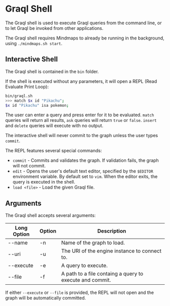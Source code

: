# Graql Shell

The Graql shell is used to execute Graql queries from the command line, or to
let Graql be invoked from other applications.

The Graql shell requires Mindmaps to already be running in the background, using `./mindmaps.sh start`.

## Interactive Shell

The Graql shell is contained in the `bin` folder.

If the shell is executed without any parameters, it will open a REPL (Read
Evaluate Print Loop):

```bash
bin/graql.sh
>>> match $x id "Pikachu";
$x id "Pikachu" isa pokemon;
```

The user can enter a query and press enter for it to be evaluated. `match`
queries will return all results, `ask` queries will return `true`
or `false`. `insert` and `delete` queries will execute with no output.

The interactive shell will never commit to the graph unless the user types
`commit`.

The REPL features several special commands:
- `commit` - Commits and validates the graph. If validation fails, the graph
  will not commit.
- `edit` - Opens the user's default text editor, specified by the `$EDITOR`
  environment variable. By default set to `vim`. When the editor exits, the
  query is executed in the shell.
- `load <file>` - Load the given Graql file.

## Arguments

The Graql shell accepts several arguments:

| Long Option | Option | Description                                              |
| ----------- | ------ | -------------------------------------------------------- |
| --name      | -n     | Name of the graph to load.                               |
| --uri       | -u     | The URI of the engine instance to connect to.            |
| --execute   | -e     | A query to execute.                                      |
| --file      | -f     | A path to a file containg a query to execute and commit. |

If either `--execute` or `--file` is provided, the REPL will not open and the
graph will be automatically committed.
